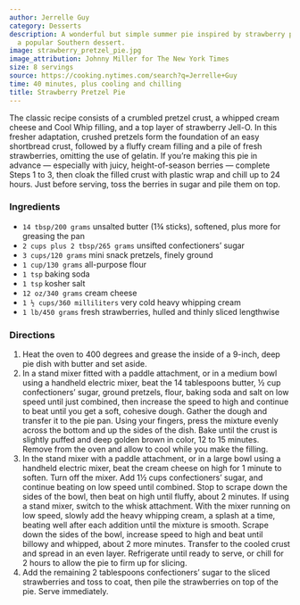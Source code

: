 ```yaml
---
author: Jerrelle Guy
category: Desserts
description: A wonderful but simple summer pie inspired by strawberry pretzel salad,
  a popular Southern dessert.
image: strawberry_pretzel_pie.jpg
image_attribution: Johnny Miller for The New York Times
size: 8 servings
source: https://cooking.nytimes.com/search?q=Jerrelle+Guy
time: 40 minutes, plus cooling and chilling
title: Strawberry Pretzel Pie
---
```


The classic recipe consists of a crumbled pretzel crust, a whipped cream cheese and Cool Whip filling, and a top layer of strawberry Jell-O. In this fresher adaptation, crushed pretzels form the foundation of an easy shortbread crust, followed by a fluffy cream filling and a pile of fresh strawberries, omitting the use of gelatin. If you’re making this pie in advance — especially with juicy, height-of-season berries — complete Steps 1 to 3, then cloak the filled crust with plastic wrap and chill up to 24 hours. Just before serving, toss the berries in sugar and pile them on top.

### Ingredients

* `14 tbsp/200 grams` unsalted butter (1¾ sticks), softened, plus more for greasing the pan
* `2 cups plus 2 tbsp/265 grams` unsifted confectioners’ sugar
* `3 cups/120 grams` mini snack pretzels, finely ground
* `1 cup/130 grams` all-purpose flour
* `1 tsp` baking soda
* `1 tsp` kosher salt
* `12 oz/340 grams` cream cheese
* `1 ½ cups/360 milliliters` very cold heavy whipping cream
* `1 lb/450 grams` fresh strawberries, hulled and thinly sliced lengthwise

### Directions

1. Heat the oven to 400 degrees and grease the inside of a 9-inch, deep pie dish with butter and set aside.
2. In a stand mixer fitted with a paddle attachment, or in a medium bowl using a handheld electric mixer, beat the 14 tablespoons butter, ½ cup confectioners’ sugar, ground pretzels, flour, baking soda and salt on low speed until just combined, then increase the speed to high and continue to beat until you get a soft, cohesive dough. Gather the dough and transfer it to the pie pan. Using your fingers, press the mixture evenly across the bottom and up the sides of the dish. Bake until the crust is slightly puffed and deep golden brown in color, 12 to 15 minutes. Remove from the oven and allow to cool while you make the filling.
3. In the stand mixer with a paddle attachment, or in a large bowl using a handheld electric mixer, beat the cream cheese on high for 1 minute to soften. Turn off the mixer. Add 1½ cups confectioners’ sugar, and continue beating on low speed until combined. Stop to scrape down the sides of the bowl, then beat on high until fluffy, about 2 minutes. If using a stand mixer, switch to the whisk attachment. With the mixer running on low speed, slowly add the heavy whipping cream, a splash at a time, beating well after each addition until the mixture is smooth. Scrape down the sides of the bowl, increase speed to high and beat until billowy and whipped, about 2 more minutes. Transfer to the cooled crust and spread in an even layer. Refrigerate until ready to serve, or chill for 2 hours to allow the pie to firm up for slicing.
4. Add the remaining 2 tablespoons confectioners’ sugar to the sliced strawberries and toss to coat, then pile the strawberries on top of the pie. Serve immediately.